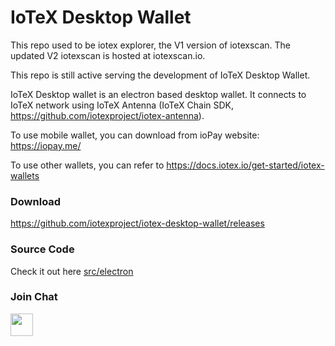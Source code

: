 # IoTeX Desktop Wallet

This repo used to be iotex explorer, the V1 version of iotexscan. The updated V2 iotexscan is hosted at iotexscan.io.

This repo is still active serving the development of IoTeX Desktop Wallet.

IoTeX Desktop wallet is an electron based desktop wallet. It connects to IoTeX network using IoTeX Antenna (IoTeX Chain SDK, https://github.com/iotexproject/iotex-antenna).

To use mobile wallet, you can download from ioPay website: https://iopay.me/

To use other wallets, you can refer to https://docs.iotex.io/get-started/iotex-wallets

### Download

https://github.com/iotexproject/iotex-desktop-wallet/releases

### Source Code

Check it out here [src/electron](src/electron)

### Join Chat

<a href="https://iotex.io/devdiscord" target="_blank">
  <img src="https://github.com/iotexproject/halogrants/blob/880eea4af074b082a75608c7376bd7a8eaa1ac21/img/btn-discord.svg" height="36px">
</a>
